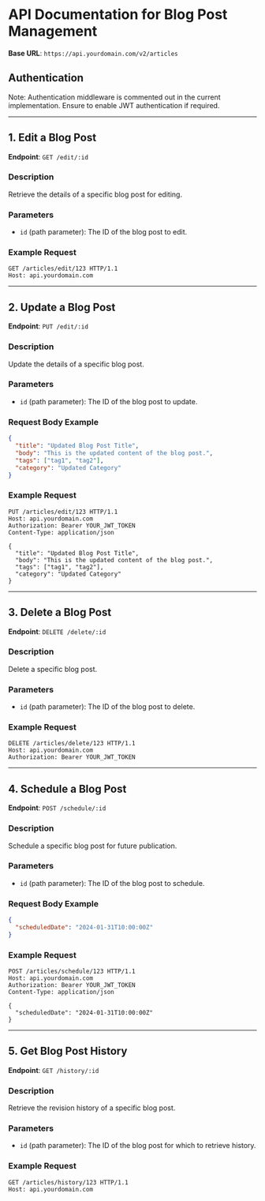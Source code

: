 # API Documentation for Blog Post Management

**Base URL**: `https://api.yourdomain.com/v2/articles`

## Authentication

Note: Authentication middleware is commented out in the current implementation. Ensure to enable JWT authentication if required.

---

## **1. Edit a Blog Post**

**Endpoint**: `GET /edit/:id`

### Description

Retrieve the details of a specific blog post for editing.

### Parameters

- `id` (path parameter): The ID of the blog post to edit.

### Example Request

```http
GET /articles/edit/123 HTTP/1.1
Host: api.yourdomain.com
```

---

## **2. Update a Blog Post**

**Endpoint**: `PUT /edit/:id`

### Description

Update the details of a specific blog post.

### Parameters

- `id` (path parameter): The ID of the blog post to update.

### Request Body Example

```json
{
  "title": "Updated Blog Post Title",
  "body": "This is the updated content of the blog post.",
  "tags": ["tag1", "tag2"],
  "category": "Updated Category"
}
```

### Example Request

```http
PUT /articles/edit/123 HTTP/1.1
Host: api.yourdomain.com
Authorization: Bearer YOUR_JWT_TOKEN
Content-Type: application/json

{
  "title": "Updated Blog Post Title",
  "body": "This is the updated content of the blog post.",
  "tags": ["tag1", "tag2"],
  "category": "Updated Category"
}
```

---

## **3. Delete a Blog Post**

**Endpoint**: `DELETE /delete/:id`

### Description

Delete a specific blog post.

### Parameters

- `id` (path parameter): The ID of the blog post to delete.

### Example Request

```http
DELETE /articles/delete/123 HTTP/1.1
Host: api.yourdomain.com
Authorization: Bearer YOUR_JWT_TOKEN
```

---

## **4. Schedule a Blog Post**

**Endpoint**: `POST /schedule/:id`

### Description

Schedule a specific blog post for future publication.

### Parameters

- `id` (path parameter): The ID of the blog post to schedule.

### Request Body Example

```json
{
  "scheduledDate": "2024-01-31T10:00:00Z"
}
```

### Example Request

```http
POST /articles/schedule/123 HTTP/1.1
Host: api.yourdomain.com
Authorization: Bearer YOUR_JWT_TOKEN
Content-Type: application/json

{
  "scheduledDate": "2024-01-31T10:00:00Z"
}
```

---

## **5. Get Blog Post History**

**Endpoint**: `GET /history/:id`

### Description

Retrieve the revision history of a specific blog post.

### Parameters

- `id` (path parameter): The ID of the blog post for which to retrieve history.

### Example Request

```http
GET /articles/history/123 HTTP/1.1
Host: api.yourdomain.com
```
